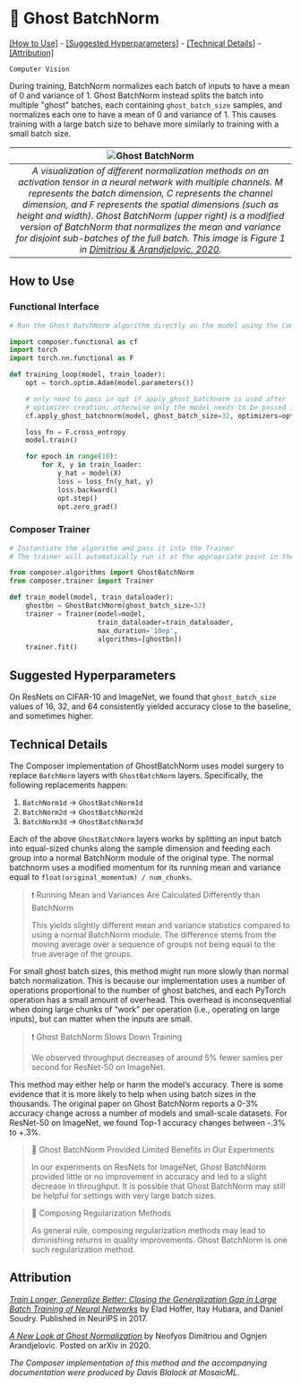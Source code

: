 # 👻 Ghost BatchNorm

[\[How to Use\]](#how-to-use) - [\[Suggested Hyperparameters\]](#suggested-hyperparameters) - [\[Technical Details\]](#technical-details) - [\[Attribution\]](#attribution)

`Computer Vision`

During training, BatchNorm normalizes each batch of inputs to have a mean of 0 and variance of 1.
Ghost BatchNorm instead splits the batch into multiple "ghost" batches, each containing `ghost_batch_size` samples, and normalizes each one to have a mean of 0 and variance of 1.
This causes training with a large batch size to behave more similarly to training with a small batch size.

| ![Ghost BatchNorm](https://storage.googleapis.com/docs.mosaicml.com/images/methods/ghost-batch-normalization.png) |
|:--:
|*A visualization of different normalization methods on an activation tensor in a neural network with multiple channels. M represents the batch dimension, C represents the channel dimension, and F represents the spatial dimensions (such as height and width). Ghost BatchNorm (upper right) is a modified version of BatchNorm that normalizes the mean and variance for disjoint sub-batches of the full batch. This image is Figure 1 in [Dimitriou & Arandjelovic, 2020](https://arxiv.org/abs/2007.08554).*|

## How to Use

### Functional Interface

```python
# Run the Ghost BatchNorm algorithm directly on the model using the Composer functional API

import composer.functional as cf
import torch
import torch.nn.functional as F

def training_loop(model, train_loader):
    opt = torch.optim.Adam(model.parameters())

    # only need to pass in opt if apply_ghost_batchnorm is used after
    # optimizer creation; otherwise only the model needs to be passed in
    cf.apply_ghost_batchnorm(model, ghost_batch_size=32, optimizers=opt)

    loss_fn = F.cross_entropy
    model.train()

    for epoch in range(10):
        for X, y in train_loader:
            y_hat = model(X)
            loss = loss_fn(y_hat, y)
            loss.backward()
            opt.step()
            opt.zero_grad()
```

### Composer Trainer

```python
# Instantiate the algorithm and pass it into the Trainer
# The trainer will automatically run it at the appropriate point in the training loop

from composer.algorithms import GhostBatchNorm
from composer.trainer import Trainer

def train_model(model, train_dataloader):
    ghostbn = GhostBatchNorm(ghost_batch_size=32)
    trainer = Trainer(model=model,
                      train_dataloader=train_dataloader,
                      max_duration='10ep',
                      algorithms=[ghostbn])
    trainer.fit()
```

## Suggested Hyperparameters

On ResNets on CIFAR-10 and ImageNet, we found that `ghost_batch_size` values of 16, 32, and 64 consistently yielded accuracy close to the baseline, and sometimes higher.

## Technical Details

The Composer implementation of GhostBatchNorm uses model surgery to replace `BatchNorm` layers with `GhostBatchNorm` layers. Specifically, the following replacements happen:
1) `BatchNorm1d` -> `GhostBatchNorm1d`
2) `BatchNorm2d` -> `GhostBatchNorm2d`
3) `BatchNorm3d` -> `GhostBatchNorm3d`

Each of the above `GhostBatchNorm` layers works by splitting an input batch into equal-sized chunks along the sample dimension and feeding each group into a normal BatchNorm module of the original type. The normal batchnorm uses a modified momentum for its running mean and variance equal to `float(original_momentum) / num_chunks`.

>❗ Running Mean and Variances Are Calculated Differently than BatchNorm
>
> This yields slightly different mean and variance statistics compared to using a normal BatchNorm module.
> The difference stems from the moving average over a sequence of groups not being equal to the true average of the groups.

For small ghost batch sizes, this method might run more slowly than normal batch normalization. This is because our implementation uses a number of operations proportional to the number of ghost batches, and each PyTorch operation has a small amount of overhead. This overhead is inconsequential when doing large chunks of “work” per operation (i.e., operating on large inputs), but can matter when the inputs are small.

>❗ Ghost BatchNorm Slows Down Training
>
> We observed throughput decreases of around 5% fewer samles per second for ResNet-50 on ImageNet.

This method may either help or harm the model’s accuracy. There is some evidence that it is more likely to help when using batch sizes in the thousands.
The original paper on Ghost BatchNorm reports a 0-3% accuracy change across a number of models and small-scale datasets. For ResNet-50 on ImageNet, we found Top-1 accuracy changes between -.3% to +.3%.

> 🚧 Ghost BatchNorm Provided Limited Benefits in Our Experiments
>
> In our experiments on ResNets for ImageNet, Ghost BatchNorm provided little or no improvement in accuracy and led to a slight decrease in throughput.
> It is possible that Ghost BatchNorm may still be helpful for settings with very large batch sizes.

> 🚧 Composing Regularization Methods
>
> As general rule, composing regularization methods may lead to diminishing returns in quality improvements. Ghost BatchNorm is one such regularization method.


## Attribution

[*Train Longer, Generalize Better: Closing the Generalization Gap in Large Batch Training of Neural Networks*](https://arxiv.org/abs/1705.08741) by Elad Hoffer, Itay Hubara, and Daniel Soudry. Published in NeurIPS in 2017.

[*A New Look at Ghost Normalization*](https://arxiv.org/abs/2007.08554) by Neofyos Dimitriou and Ognjen Arandjelovic. Posted on arXiv in 2020.

*The Composer implementation of this method and the accompanying documentation were produced by Davis Blalock at MosaicML.*
